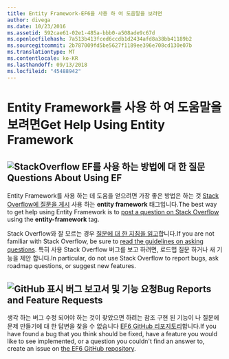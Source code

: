 ```yaml
---
title: Entity Framework-EF6을 사용 하 여 도움말을 보려면
author: divega
ms.date: 10/23/2016
ms.assetid: 592cae61-02e1-485a-bbb0-a508ade9c67d
ms.openlocfilehash: 7a513b413fced6ccdb1d2434afd8a38bb41189b2
ms.sourcegitcommit: 2b787009fd5be5627f1189ee396e708cd130e07b
ms.translationtype: MT
ms.contentlocale: ko-KR
ms.lasthandoff: 09/13/2018
ms.locfileid: "45488942"
---
```

# <a name="get-help-using-entity-framework"></a><span data-ttu-id="23371-102">Entity Framework를 사용 하 여 도움말을 보려면</span><span class="sxs-lookup"><span data-stu-id="23371-102">Get Help Using Entity Framework</span></span>
## <a name="stackoverflowef6mediastackoverflowpng-questions-about-using-ef"></a>![StackOverflow](~/ef6/media/stackoverflow.png) <span data-ttu-id="23371-104">EF를 사용 하는 방법에 대 한 질문</span><span class="sxs-lookup"><span data-stu-id="23371-104">Questions About Using EF</span></span>  

<span data-ttu-id="23371-105">Entity Framework를 사용 하는 데 도움을 얻으려면 가장 좋은 방법은 하는 것 [Stack Overflow에 질문을 게시](http://stackoverflow.com/questions/ask) 사용 하는 **entity framework** 태그입니다.</span><span class="sxs-lookup"><span data-stu-id="23371-105">The best way to get help using Entity Framework is to [post a question on Stack Overflow](http://stackoverflow.com/questions/ask) using the **entity-framework** tag.</span></span>  

<span data-ttu-id="23371-106">Stack Overflow와 잘 모르는 경우 [질문에 대 한 지침을 읽고](http://stackoverflow.com/help/asking)합니다.</span><span class="sxs-lookup"><span data-stu-id="23371-106">If you are not familiar with Stack Overflow, be sure to [read the guidelines on asking questions](http://stackoverflow.com/help/asking).</span></span> <span data-ttu-id="23371-107">특히 사용 Stack Overflow 버그를 보고 하려면, 로드맵 질문 하거나 새 기능을 제안 합니다.</span><span class="sxs-lookup"><span data-stu-id="23371-107">In particular, do not use Stack Overflow to report bugs, ask roadmap questions, or suggest new features.</span></span>  

## <a name="github-markef6mediagithub-mark-32pxpng-bug-reports-and-feature-requests"></a>![GitHub 표시](~/ef6/media/github-mark-32px.png) <span data-ttu-id="23371-109">버그 보고서 및 기능 요청</span><span class="sxs-lookup"><span data-stu-id="23371-109">Bug Reports and Feature Requests</span></span>  

<span data-ttu-id="23371-110">생각 하는 버그 수정 되어야 하는 것이 찾았으면 하려는 참조 구현 된 기능이 나 질문에 문제 만들기에 대 한 답변을 찾을 수 없습니다 [EF6 GitHub 리포지토리](https://github.com/aspnet/EntityFramework6/issues)합니다.</span><span class="sxs-lookup"><span data-stu-id="23371-110">If you have found a bug that you think should be fixed, have a feature you would like to see implemented, or a question you couldn't find an answer to, create an issue on [the EF6 GitHub repository](https://github.com/aspnet/EntityFramework6/issues).</span></span>
